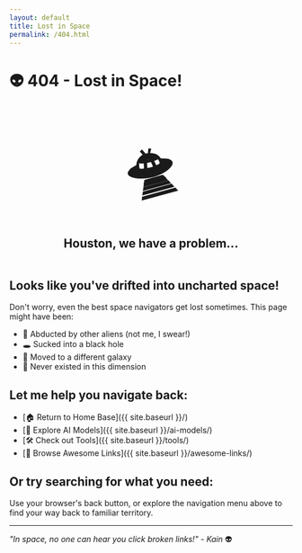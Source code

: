 ```yaml
---
layout: default
title: Lost in Space
permalink: /404.html
---
```


# 👽 404 - Lost in Space!

<div style="text-align: center; margin: 50px 0;">
  <h1 style="font-size: 100px; margin: 0;">🛸</h1>
  <h2>Houston, we have a problem...</h2>
</div>

## Looks like you've drifted into uncharted space!

Don't worry, even the best space navigators get lost sometimes. This page might have been:

- 🌠 Abducted by other aliens (not me, I swear!)
- 🕳️ Sucked into a black hole
- 🚀 Moved to a different galaxy
- 👾 Never existed in this dimension

## Let me help you navigate back:

- [🏠 Return to Home Base]({{ site.baseurl }}/)
- [🧠 Explore AI Models]({{ site.baseurl }}/ai-models/)
- [🛠️ Check out Tools]({{ site.baseurl }}/tools/)
- [🔗 Browse Awesome Links]({{ site.baseurl }}/awesome-links/)

## Or try searching for what you need:

Use your browser's back button, or explore the navigation menu above to find your way back to familiar territory.

---

*"In space, no one can hear you click broken links!" - Kain* 👽

<script>
// Fun alien animation for 404 page
if (typeof document !== 'undefined') {
  document.addEventListener('DOMContentLoaded', function() {
    const ufo = document.querySelector('h1');
    if (ufo) {
      setInterval(() => {
        ufo.style.transform = `translateX(${Math.sin(Date.now() / 1000) * 20}px)`;
      }, 50);
    }
  });
}
</script>
